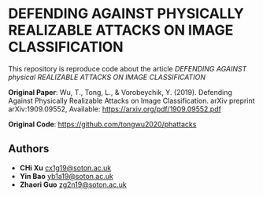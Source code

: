 # DEFENDING AGAINST PHYSICALLY REALIZABLE ATTACKS ON IMAGE CLASSIFICATION
This repository is reproduce code about the article *DEFENDING AGAINST physical REALIZABLE ATTACKS ON IMAGE CLASSIFICATION*

**Original Paper**: Wu, T., Tong, L., & Vorobeychik, Y. (2019). Defending Against Physically Realizable Attacks on Image Classification. arXiv preprint arXiv:1909.09552, Available: https://arxiv.org/pdf/1909.09552.pdf

**Original Code**: https://github.com/tongwu2020/phattacks


## Authors
* **CHi Xu** [cx1g19@soton.ac.uk]()
* **Yin Bao** [yb1a19@soton.ac.uk]()
* **Zhaori Guo** [zg2n19@soton.ac.uk]()
